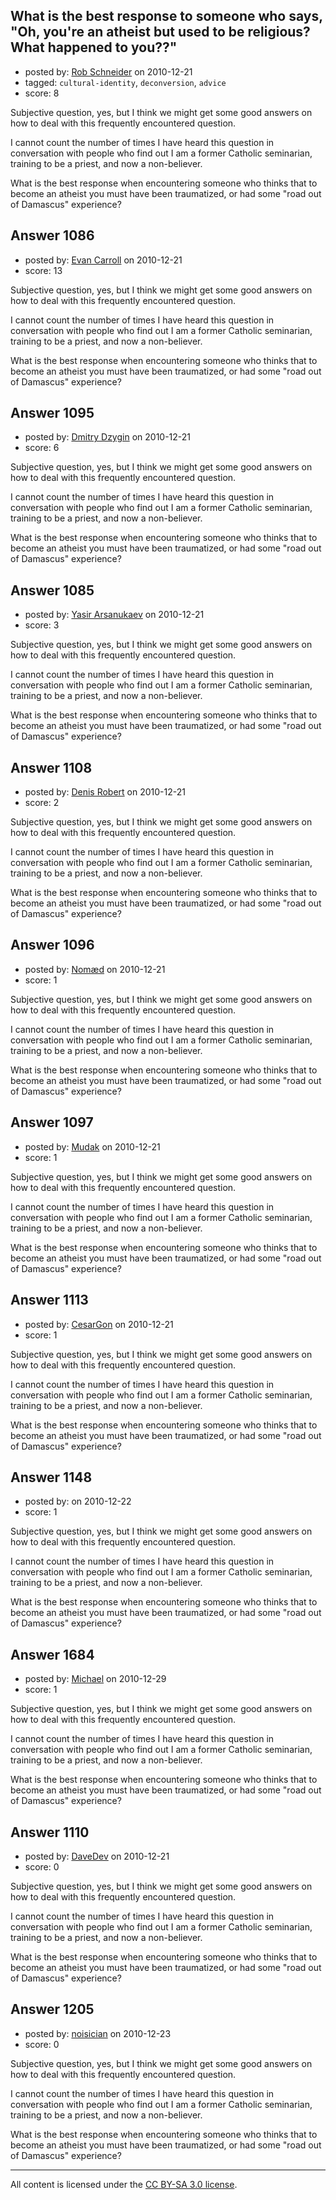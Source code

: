 ## What is the best response to someone who says, "Oh, you're an atheist but used to be religious? What happened to you??"

- posted by: [Rob Schneider](https://stackexchange.com/users/-1/149-rob-schneider) on 2010-12-21
- tagged: `cultural-identity`, `deconversion`, `advice`
- score: 8

Subjective question, yes, but I think we might get some good answers on how to deal with this frequently encountered question.

I cannot count the number of times I have heard this question in conversation with people who find out I am a former Catholic seminarian, training to be a priest, and now a non-believer.

What is the best response when encountering someone who thinks that to become an atheist you must have been traumatized, or had some "road out of Damascus" experience?


## Answer 1086

- posted by: [Evan Carroll](https://stackexchange.com/users/-1/5-evan-carroll) on 2010-12-21
- score: 13

Subjective question, yes, but I think we might get some good answers on how to deal with this frequently encountered question.

I cannot count the number of times I have heard this question in conversation with people who find out I am a former Catholic seminarian, training to be a priest, and now a non-believer.

What is the best response when encountering someone who thinks that to become an atheist you must have been traumatized, or had some "road out of Damascus" experience?


## Answer 1095

- posted by: [Dmitry Dzygin](https://stackexchange.com/users/-1/119-dmitry-dzygin) on 2010-12-21
- score: 6

Subjective question, yes, but I think we might get some good answers on how to deal with this frequently encountered question.

I cannot count the number of times I have heard this question in conversation with people who find out I am a former Catholic seminarian, training to be a priest, and now a non-believer.

What is the best response when encountering someone who thinks that to become an atheist you must have been traumatized, or had some "road out of Damascus" experience?


## Answer 1085

- posted by: [Yasir Arsanukaev](https://stackexchange.com/users/-1/197-yasir-arsanukaev) on 2010-12-21
- score: 3

Subjective question, yes, but I think we might get some good answers on how to deal with this frequently encountered question.

I cannot count the number of times I have heard this question in conversation with people who find out I am a former Catholic seminarian, training to be a priest, and now a non-believer.

What is the best response when encountering someone who thinks that to become an atheist you must have been traumatized, or had some "road out of Damascus" experience?


## Answer 1108

- posted by: [Denis Robert](https://stackexchange.com/users/-1/122-denis-robert) on 2010-12-21
- score: 2

Subjective question, yes, but I think we might get some good answers on how to deal with this frequently encountered question.

I cannot count the number of times I have heard this question in conversation with people who find out I am a former Catholic seminarian, training to be a priest, and now a non-believer.

What is the best response when encountering someone who thinks that to become an atheist you must have been traumatized, or had some "road out of Damascus" experience?


## Answer 1096

- posted by: [Nomæd](https://stackexchange.com/users/-1/27-nom-d) on 2010-12-21
- score: 1

Subjective question, yes, but I think we might get some good answers on how to deal with this frequently encountered question.

I cannot count the number of times I have heard this question in conversation with people who find out I am a former Catholic seminarian, training to be a priest, and now a non-believer.

What is the best response when encountering someone who thinks that to become an atheist you must have been traumatized, or had some "road out of Damascus" experience?


## Answer 1097

- posted by: [Mudak](https://stackexchange.com/users/-1/205-mudak) on 2010-12-21
- score: 1

Subjective question, yes, but I think we might get some good answers on how to deal with this frequently encountered question.

I cannot count the number of times I have heard this question in conversation with people who find out I am a former Catholic seminarian, training to be a priest, and now a non-believer.

What is the best response when encountering someone who thinks that to become an atheist you must have been traumatized, or had some "road out of Damascus" experience?


## Answer 1113

- posted by: [CesarGon](https://stackexchange.com/users/-1/80-cesargon) on 2010-12-21
- score: 1

Subjective question, yes, but I think we might get some good answers on how to deal with this frequently encountered question.

I cannot count the number of times I have heard this question in conversation with people who find out I am a former Catholic seminarian, training to be a priest, and now a non-believer.

What is the best response when encountering someone who thinks that to become an atheist you must have been traumatized, or had some "road out of Damascus" experience?


## Answer 1148

- posted by: [](https://stackexchange.com/users/-1/298-user298) on 2010-12-22
- score: 1

Subjective question, yes, but I think we might get some good answers on how to deal with this frequently encountered question.

I cannot count the number of times I have heard this question in conversation with people who find out I am a former Catholic seminarian, training to be a priest, and now a non-believer.

What is the best response when encountering someone who thinks that to become an atheist you must have been traumatized, or had some "road out of Damascus" experience?


## Answer 1684

- posted by: [Michael](https://stackexchange.com/users/-1/377-michael) on 2010-12-29
- score: 1

Subjective question, yes, but I think we might get some good answers on how to deal with this frequently encountered question.

I cannot count the number of times I have heard this question in conversation with people who find out I am a former Catholic seminarian, training to be a priest, and now a non-believer.

What is the best response when encountering someone who thinks that to become an atheist you must have been traumatized, or had some "road out of Damascus" experience?


## Answer 1110

- posted by: [DaveDev](https://stackexchange.com/users/-1/284-davedev) on 2010-12-21
- score: 0

Subjective question, yes, but I think we might get some good answers on how to deal with this frequently encountered question.

I cannot count the number of times I have heard this question in conversation with people who find out I am a former Catholic seminarian, training to be a priest, and now a non-believer.

What is the best response when encountering someone who thinks that to become an atheist you must have been traumatized, or had some "road out of Damascus" experience?


## Answer 1205

- posted by: [noisician](https://stackexchange.com/users/-1/90-noisician) on 2010-12-23
- score: 0

Subjective question, yes, but I think we might get some good answers on how to deal with this frequently encountered question.

I cannot count the number of times I have heard this question in conversation with people who find out I am a former Catholic seminarian, training to be a priest, and now a non-believer.

What is the best response when encountering someone who thinks that to become an atheist you must have been traumatized, or had some "road out of Damascus" experience?



---

All content is licensed under the [CC BY-SA 3.0 license](https://creativecommons.org/licenses/by-sa/3.0/).
